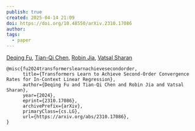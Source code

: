 ```yaml
---
publish: true
created: 2025-04-14 21:09
doi: https://doi.org/10.48550/arXiv.2310.17086
author: 
tags:
  - paper
---
```

[Deqing Fu](https://arxiv.org/search/cs?searchtype=author&query=Fu,+D), [Tian-Qi Chen](https://arxiv.org/search/cs?searchtype=author&query=Chen,+T), [Robin Jia](https://arxiv.org/search/cs?searchtype=author&query=Jia,+R), [Vatsal Sharan](https://arxiv.org/search/cs?searchtype=author&query=Sharan,+V)


```
@misc{fu2024transformerslearnachievesecondorder,
      title={Transformers Learn to Achieve Second-Order Convergence Rates for In-Context Linear Regression}, 
      author={Deqing Fu and Tian-Qi Chen and Robin Jia and Vatsal Sharan},
      year={2024},
      eprint={2310.17086},
      archivePrefix={arXiv},
      primaryClass={cs.LG},
      url={https://arxiv.org/abs/2310.17086}, 
}
```